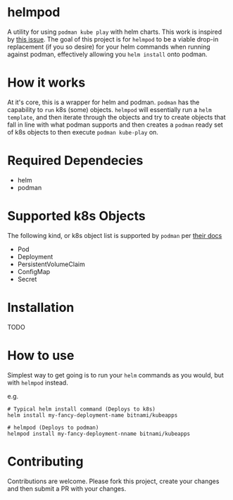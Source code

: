 # helmpod

A utility for using `podman kube play`  with helm charts. This work is inspired by [this issue](https://github.com/containers/podman/issues/15098). The goal of this project is for `helmpod` to be a viable drop-in replacement (if you so desire) for your helm commands when running against podman,  effectively allowing you `helm install` onto podman.

# How it works

At it's core, this is a wrapper for helm and podman. `podman` has the capability to `run` k8s (some) objects. `helmpod` will essentially run a `helm template`, and then iterate through the objects and try to create objects that fall in line with what podman supports and then creates a `podman` ready set of k8s objects to then execute `podman kube-play` on.

# Required Dependecies
- helm
- podman

# Supported k8s Objects
The following kind, or k8s object list is supported by `podman` per [their docs](https://docs.podman.io/en/latest/markdown/podman-kube-play.1.html)

- Pod
- Deployment
- PersistentVolumeClaim
- ConfigMap
- Secret

# Installation

TODO

# How to use

Simplest way to get going is to run your `helm` commands as you would, but with `helmpod` instead.

e.g. 
```
# Typical helm install command (Deploys to k8s)
helm install my-fancy-deployment-name bitnami/kubeapps

# helmpod (Deploys to podman)
helmpod install my-fancy-deployment-nname bitnami/kubeapps

```

# Contributing
Contributions are welcome. Please fork this project, create your changes and then submit a PR with your changes.
